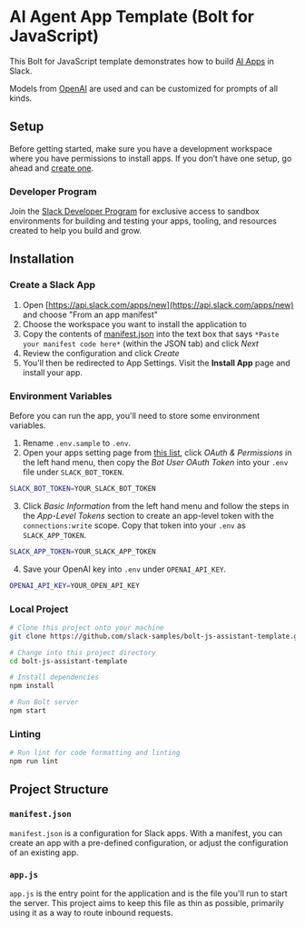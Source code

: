 # AI Agent App Template (Bolt for JavaScript)

This Bolt for JavaScript template demonstrates how to build [AI Apps](https://docs.slack.dev/ai/) in Slack.

Models from [OpenAI](https://openai.com) are used and can be customized for prompts of all kinds.

## Setup

Before getting started, make sure you have a development workspace where you have permissions to install apps. If you don’t have one setup, go ahead and [create one](https://slack.com/create).

### Developer Program

Join the [Slack Developer Program](https://api.slack.com/developer-program) for exclusive access to sandbox environments for building and testing your apps, tooling, and resources created to help you build and grow.

## Installation

### Create a Slack App

1. Open [https://api.slack.com/apps/new](https://api.slack.com/apps/new) and
   choose "From an app manifest"
2. Choose the workspace you want to install the application to
3. Copy the contents of [manifest.json](./manifest.json) into the text box that
   says `*Paste your manifest code here*` (within the JSON tab) and click _Next_
4. Review the configuration and click _Create_
5. You'll then be redirected to App Settings. Visit the **Install App** page and install your app.

### Environment Variables

Before you can run the app, you'll need to store some environment variables.


1. Rename `.env.sample` to `.env`.
2. Open your apps setting page from [this list](https://api.slack.com/apps), click _OAuth & Permissions_ in the left hand menu, then copy the _Bot User OAuth Token_ into your `.env` file under `SLACK_BOT_TOKEN`.
```zsh
SLACK_BOT_TOKEN=YOUR_SLACK_BOT_TOKEN
```
3. Click _Basic Information_ from the left hand menu and follow the steps in the _App-Level Tokens_ section to create an app-level token with the `connections:write` scope. Copy that token into your `.env` as `SLACK_APP_TOKEN`.
```zsh
SLACK_APP_TOKEN=YOUR_SLACK_APP_TOKEN
```
4. Save your OpenAI key into `.env` under `OPENAI_API_KEY`.
```zsh
OPENAI_API_KEY=YOUR_OPEN_API_KEY
```


### Local Project

```zsh
# Clone this project onto your machine
git clone https://github.com/slack-samples/bolt-js-assistant-template.git

# Change into this project directory
cd bolt-js-assistant-template

# Install dependencies
npm install

# Run Bolt server
npm start
```

### Linting

```zsh
# Run lint for code formatting and linting
npm run lint
```

## Project Structure

### `manifest.json`

`manifest.json` is a configuration for Slack apps. With a manifest, you can create an app with a pre-defined configuration, or adjust the configuration of an existing app.

### `app.js`

`app.js` is the entry point for the application and is the file you'll run to start the server. This project aims to keep this file as thin as possible, primarily using it as a way to route inbound requests.
